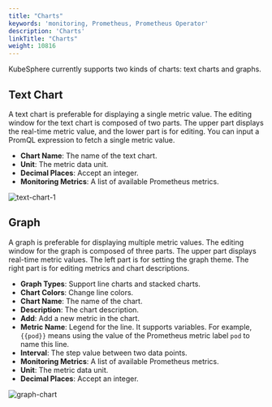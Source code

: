 ```yaml
---
title: "Charts"
keywords: 'monitoring, Prometheus, Prometheus Operator'
description: 'Charts'
linkTitle: "Charts"
weight: 10816
---
```


KubeSphere currently supports two kinds of charts: text charts and graphs.

## Text Chart

A text chart is preferable for displaying a single metric value. The editing window for the text chart is composed of two parts. The upper part displays the real-time metric value, and the lower part is for editing. You can input a PromQL expression to fetch a single metric value.

- **Chart Name**: The name of the text chart.
- **Unit**: The metric data unit.
- **Decimal Places**: Accept an integer.
- **Monitoring Metrics**: A list of available Prometheus metrics.

![text-chart-1](/images/docs/project-user-guide/custom-application-monitoring/text-chart-1.jpg)

## Graph

A graph is preferable for displaying multiple metric values. The editing window for the graph is composed of three parts. The upper part displays real-time metric values. The left part is for setting the graph theme. The right part is for editing metrics and chart descriptions.

- **Graph Types**: Support line charts and stacked charts.
- **Chart Colors**: Change line colors.
- **Chart Name**: The name of the chart.
- **Description**: The chart description.
- **Add**: Add a new metric in the chart.
- **Metric Name**: Legend for the line. It supports variables. For example, `{{pod}}` means using the value of the Prometheus metric label `pod` to name this line.
- **Interval**: The step value between two data points.
- **Monitoring Metrics**: A list of available Prometheus metrics.
- **Unit**: The metric data unit.
- **Decimal Places**: Accept an integer.

![graph-chart](/images/docs/project-user-guide/custom-application-monitoring/graph-chart.jpg)